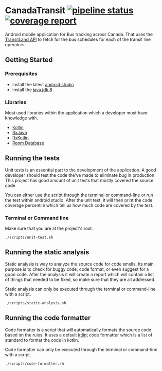 CanadaTransit
[![pipeline status](https://gitlab.com/poldz123/CanadaTransit/badges/develop/pipeline.svg)](https://gitlab.com/poldz123/CanadaTransit/commits/develop)
[![coverage report](https://gitlab.com/poldz123/CanadaTransit/badges/develop/coverage.svg)](https://gitlab.com/poldz123/CanadaTransit/commits/develop)
===

Android mobile application for Bus tracking across Canada. That uses the [TransitLand API](https://transit.land/) to fetch for the bus schedules for each of the transit line operators.

## Getting Started

### Prerequisites
- Install the latest [android studio](https://developer.android.com/studio)
- Install the [java jdk 8](https://docs.oracle.com/javase/8/docs/technotes/guides/install/install_overview.html#A1097257)

### Libraries
Most used libraries within the application which a developer must have knowledge with.

- [Kotlin](https://kotlinlang.org/docs/tutorials/)
- [RxJava](https://github.com/ReactiveX/RxJava)
- [RxKotlin](https://github.com/ReactiveX/RxKotlin)
- [Room Database](https://developer.android.com/training/data-storage/room/index.html)

## Running the tests

Unit tests is an essential part to the development of the application. A good developer should test the code the've made to eliminate bug in production. This project has good amount of unit tests that mostly covered the source code.

You can either use the script through the terminal or command-line or run the test within android studio.
After the unit test, it will then print the code coverage percentile which tell us how much code are covered by the test.

### Terminal or Command line
Make sure that you are at the project's root.
```
./scripts/unit-test.sh
```

## Running the static analysis

Static analysis is way to analyze the source code for code smells. Its main purpose is to check for buggy code, code format, or even suggest for a good code. After the analysis it will create a report which will contain a list of things that needed to be fixed, so make sure that they are all addressed.

Static analysis can only be executed through the terminal or command-line with a script.
```
./scripts/static-analysis.sh
```

## Running the code formatter

Code formatter is a script that will automatically formats the source code based on the rules. It uses a default [ktlint](https://ktlint.github.io/) code formatter which is a list of standard to format the code in kotlin.

Code formatter can only be executed through the terminal or command-line with a script.
```
./scripts/code-formatter.sh